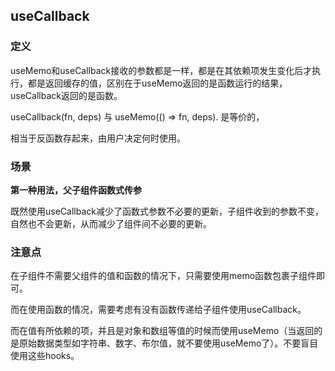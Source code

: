 ## useCallback

### 定义

useMemo和useCallback接收的参数都是一样，都是在其依赖项发生变化后才执行，都是返回缓存的值，区别在于useMemo返回的是函数运行的结果，useCallback返回的是函数。

useCallback(fn, deps) 与 useMemo(() => fn, deps). 是等价的，

相当于反函数存起来，由用户决定何时使用。

### 场景

**第一种用法，父子组件函数式传参**  

既然使用useCallback减少了函数式参数不必要的更新，子组件收到的参数不变，自然也不会更新，从而减少了组件间不必要的更新。

### 注意点

在子组件不需要父组件的值和函数的情况下，只需要使用memo函数包裹子组件即可。

而在使用函数的情况，需要考虑有没有函数传递给子组件使用useCallback。

而在值有所依赖的项，并且是对象和数组等值的时候而使用useMemo（当返回的是原始数据类型如字符串、数字、布尔值，就不要使用useMemo了）。不要盲目使用这些hooks。